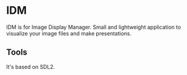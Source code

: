 # IDM
IDM is for Image Display Manager. Small and lightweight application to visualize your image files and make presentations.
## Tools
It's based on SDL2.
